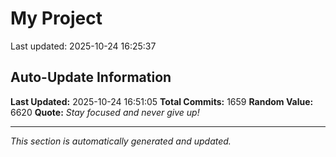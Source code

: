 # My Project


Last updated: 2025-10-24 16:25:37


































































































































































































































































































































































































































































































































































































































































































































































































































































































































































































































































































































































































































































































































































































































































































































































































































































































































































































































































































































































































































































































































## Auto-Update Information

**Last Updated:** 2025-10-24 16:51:05
**Total Commits:** 1659
**Random Value:** 6620
**Quote:** _Stay focused and never give up!_

---
_This section is automatically generated and updated._
